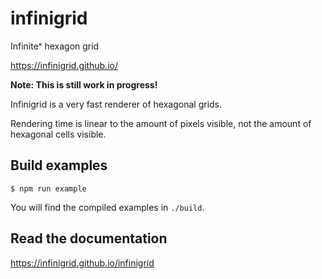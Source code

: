 # infinigrid
Infiniteˣ hexagon grid

https://infinigrid.github.io/

**Note: This is still work in progress!**

Infinigrid is a very fast renderer of hexagonal grids.

Rendering time is linear to the amount of pixels visible, not the amount of
hexagonal cells visible.

## Build examples

```
$ npm run example
```

You will find the compiled examples in `./build`.

## Read the documentation

https://infinigrid.github.io/infinigrid
